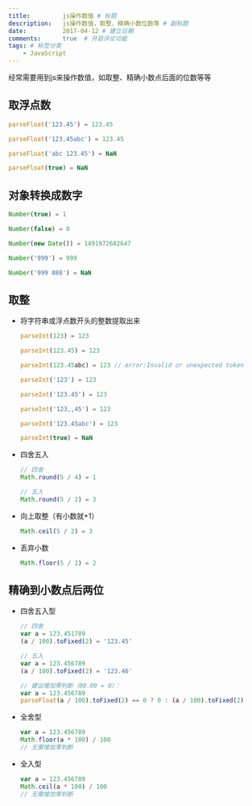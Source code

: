 ```yaml
---
title:         js操作数值 # 标题
description:   js操作数值，取整、精确小数位数等 # 副标题
date:          2017-04-12 # 建立日期
comments:      true  # 开启评论功能
tags: # 标签分类
    - JavaScript
---
```



经常需要用到js来操作数值，如取整、精确小数点后面的位数等等


## 取浮点数
```js
parseFloat('123.45') = 123.45

parseFloat('123.45abc') = 123.45

parseFloat('abc 123.45') = NaN

parseFloat(true) = NaN
```


## 对象转换成数字
```js
Number(true) = 1

Number(false) = 0

Number(new Date()) = 1491972682647

Number('999') = 999

Number('999 888') = NaN
```


## 取整
- 将字符串或浮点数开头的整数提取出来
  ```js
  parseInt(123) = 123

  parseInt(123.45) = 123

  parseInt(123.45abc) = 123 // error:Invalid or unexpected token

  parseInt('123') = 123

  parseInt('123.45') = 123

  parseInt('123,,45') = 123

  parseInt('123.45abc') = 123

  parseInt(true) = NaN
  ```

- 四舍五入
  ```js
  // 四舍
  Math.round(5 / 4) = 1

  // 五入
  Math.round(5 / 2) = 3
  ```

- 向上取整（有小数就+1）
  ```js
  Math.ceil(5 / 2) = 3
  ```

- 丢弃小数
  ```js
  Math.floor(5 / 2) = 2
  ```


## 精确到小数点后两位
- 四舍五入型
  ```js
  // 四舍
  var a = 123.451789
  (a / 100).toFixed(2) = '123.45'

  // 五入
  var a = 123.456789
  (a / 100).toFixed(2) = '123.46'

  // 建议增加零判断（00.00 = 0）：
  var a = 123.456789
  parseFloat(a / 100).toFixed(2) == 0 ? 0 : (a / 100).toFixed(2)
  ```

- 全舍型
  ```js
  var a = 123.456789
  Math.floor(a * 100) / 100
  // 无需增加零判断
  ```

- 全入型
  ```js
  var a = 123.456789
  Math.ceil(a * 100) / 100
  // 无需增加零判断
  ```
